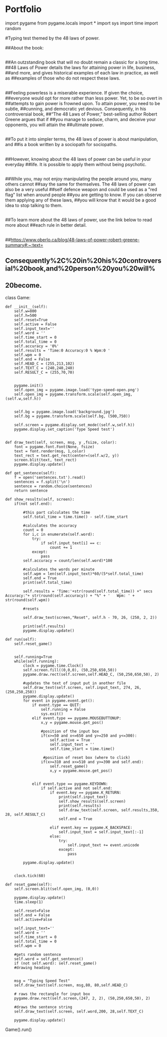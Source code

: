 # Portfolio
import pygame
from pygame.locals import *
import sys
import time
import random

#Typing test themed by the 48 laws of power.

##About the book:
##
##An outzstanding book that will no doubt remain a classic for a long time.
##48 Laws of Power details the laws for attaining power in life, business,
##and more, and gives historical examples of each law in practice, as well as
##examples of those who do not respect these laws.
##
##Feeling powerless is a miserable experience. If given the choice,
##everyone would opt for more rather than less power. Yet, to be so overt in
##attempts to gain power is frowned upon. To attain power, you need to be subtle,
##cunning, and democratic yet devious. Consequently, in his controversial book,
##“The 48 Laws of Power,” best-selling author Robert Greene argues that if
##you manage to seduce, charm, and deceive your opponents, you will attain the
##ultimate power.
##
##To put it into simpler terms, the 48 laws of power is about manipulation, and
##is a book written by a sociopath for sociopaths.
##
##However, knowing about the 48 laws of power can be useful in your everyday
##life. It is possible to apply them without being psychotic. 
##
##While you, may not enjoy manipulating the people around you, many others cannot
##say the same for themselves. The 48 laws of power can also be a very useful
##self defence weapon and could be used as a "red flag" list when around people
##you are getting to know. If you can observe them applying any of these laws,
##you will know that it would be a good idea to stop talking to them.
##
##To learn more about the 48 laws of power, use the link below to read more about
##each rule in better detail.
##
##https://www.oberlo.ca/blog/48-laws-of-power-robert-greene-summary#:~:text=
## Consequently%2C%20in%20his%20controversial%20book,and%20person%20you%20will%
## 20become.
    
class Game:
   
    def __init__(self):
        self.w=800
        self.h=500
        self.reset=True
        self.active = False
        self.input_text=''
        self.word = ''
        self.time_start = 0
        self.total_time = 0
        self.accuracy = '0%'
        self.results = 'Time:0 Accuracy:0 % Wpm:0 '
        self.wpm = 0
        self.end = False  
        self.HEAD_C = (255,213,102)
        self.TEXT_C = (240,240,240)
        self.RESULT_C = (255,70,70)
        
       
        pygame.init()
        self.open_img = pygame.image.load('type-speed-open.png')
        self.open_img = pygame.transform.scale(self.open_img, (self.w,self.h))


        self.bg = pygame.image.load('background.jpg')
        self.bg = pygame.transform.scale(self.bg, (500,750))

        self.screen = pygame.display.set_mode((self.w,self.h))
        pygame.display.set_caption('Type Speed test')
       
        
    def draw_text(self, screen, msg, y ,fsize, color):
        font = pygame.font.Font(None, fsize)
        text = font.render(msg, 1,color)
        text_rect = text.get_rect(center=(self.w/2, y))
        screen.blit(text, text_rect)
        pygame.display.update()   
        
    def get_sentence(self):
        f = open('sentences.txt').read()
        sentences = f.split('\n')
        sentence = random.choice(sentences)
        return sentence

    def show_results(self, screen):
        if(not self.end):
            
            #this part calculates the time
            self.total_time = time.time() - self.time_start
               
            #calculates the accuracy
            count = 0
            for i,c in enumerate(self.word):
                try:
                    if self.input_text[i] == c:
                        count += 1
                except:
                    pass
            self.accuracy = count/len(self.word)*100
           
            #calculates the words per minute
            self.wpm = len(self.input_text)*60/(5*self.total_time)
            self.end = True
            print(self.total_time)
                
            self.results = 'Time:'+str(round(self.total_time)) +" secs   Accuracy:"+ str(round(self.accuracy)) + "%" + '   Wpm: ' + str(round(self.wpm))

            #resets

            self.draw_text(screen,"Reset", self.h - 70, 26, (250, 2, 2))
            
            print(self.results)
            pygame.display.update()

    def run(self):
        self.reset_game()
    
       
        self.running=True
        while(self.running):
            clock = pygame.time.Clock()
            self.screen.fill((0,0,0), (50,250,650,50))
            pygame.draw.rect(self.screen,self.HEAD_C, (50,250,650,50), 2)
            
            #updates the text of input put in another file
            self.draw_text(self.screen, self.input_text, 274, 26,(250,250,250))
            pygame.display.update()
            for event in pygame.event.get():
                if event.type == QUIT:
                    self.running = False
                    sys.exit()
                elif event.type == pygame.MOUSEBUTTONUP:
                    x,y = pygame.mouse.get_pos()
                    
                    #position of the input box
                    if(x>=50 and x<=650 and y>=250 and y<=300):
                        self.active = True
                        self.input_text = ''
                        self.time_start = time.time()
                        
                     #position of reset box (where to click)
                    if(x>=310 and x<=510 and y>=390 and self.end):
                        self.reset_game()
                        x,y = pygame.mouse.get_pos()
         
                        
                elif event.type == pygame.KEYDOWN:
                    if self.active and not self.end:
                        if event.key == pygame.K_RETURN:
                            print(self.input_text)
                            self.show_results(self.screen)
                            print(self.results)
                            self.draw_text(self.screen, self.results,350, 28, self.RESULT_C)  
                            self.end = True
                            
                        elif event.key == pygame.K_BACKSPACE:
                            self.input_text = self.input_text[:-1]
                        else:
                            try:
                                self.input_text += event.unicode
                            except:
                                pass
            
            pygame.display.update()
             
                
        clock.tick(60)

    def reset_game(self):
        self.screen.blit(self.open_img, (0,0))

        pygame.display.update()
        time.sleep(1)
        
        self.reset=False
        self.end = False
        self.active=False

        self.input_text=''
        self.word = ''
        self.time_start = 0
        self.total_time = 0
        self.wpm = 0

        #gets random sentence 
        self.word = self.get_sentence()
        if (not self.word): self.reset_game()
        #drawing heading
        
        
        msg = "Typing Speed Test"
        self.draw_text(self.screen, msg,80, 80,self.HEAD_C)
        
        # raws the rectangle for input box
        pygame.draw.rect(self.screen,(247, 2, 2), (50,250,650,50), 2)

        #draws the sentence string
        self.draw_text(self.screen, self.word,200, 28,self.TEXT_C)
        
        pygame.display.update()



Game().run()
